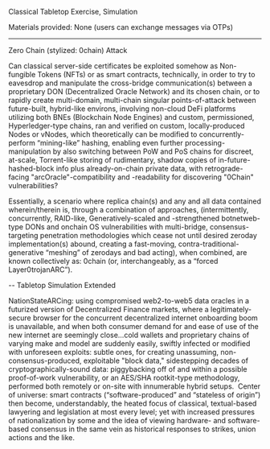 Classical Tabletop Exercise, Simulation

Materials provided: None (users can exchange messages via OTPs)

-------------

Zero Chain (stylized: 0chain) Attack

Can classical server-side certificates be exploited somehow as Non-fungible Tokens (NFTs) or as smart contracts, technically, in order to try to eavesdrop and manipulate the cross-bridge communication(s) between a proprietary DON (Decentralized Oracle Network) and its chosen chain, or to rapidly create multi-domain, multi-chain singular points-of-attack between future-built, hybrid-like environs, involving non-cloud DeFi platforms utilizing both BNEs (Blockchain Node Engines) and custom, permissioned, Hyperledger-type chains, ran and verified on custom, locally-produced Nodes or vNodes, which theoretically can be modified to concurrently-perform “mining-like” hashing, enabling even further processing-manipulation by also switching between PoW and PoS chains for discreet, at-scale, Torrent-like storing of rudimentary, shadow copies of in-future-hashed-block info plus already-on-chain private data, with retrograde-facing "arcOracle"-compatibility and -readability for discovering "0Chain" vulnerabilities?

Essentially, a scenario where replica chain(s) and any and all data contained wherein/therein is, through a combination of approaches, (intermittently, concurrently, RAID-like, Generatively-scaled and -strengthened botnetweb-type DONs and onchain OS vulnerabilities with multi-bridge, consensus-targeting penetration methodologies which cease not until desired zeroday implementation(s) abound, creating a fast-moving, contra-traditional-generative “meshing” of zerodays and bad acting), when combined, are known collectively as: 0chain (or, interchangeably, as a “forced Layer0trojanARC”).


-- Tabletop Simulation Extended

NationStateARCing: using compromised web2-to-web5 data oracles in a futurized version of Decentralized Finance markets, where a legitimately-secure browser for the concurrent decentralized internet onboarding boom is unavailable, and when both consumer demand for and ease of use of the new internet are seemingly close…cold wallets and proprietary chains of varying make and model are suddenly easily, swiftly infected or modified with unforeseen exploits: subtle ones, for creating unassuming, non-consensus-produced, exploitable "block data," sidestepping decades of cryptographically-sound data: piggybacking off of and within a possible proof-of-work vulnerability, or an AES/SHA rootkit-type methodology, performed both remotely or on-site with innumerable hybrid setups.  Center of universe: smart contracts (“software-produced” and “stateless of origin”) then become, understandably, the heated focus of classical, textual-based lawyering and legislation at most every level; yet with increased pressures of nationalization by some and the idea of viewing hardware- and software-based consensus in the same vein as historical responses to strikes, union actions and the like.
